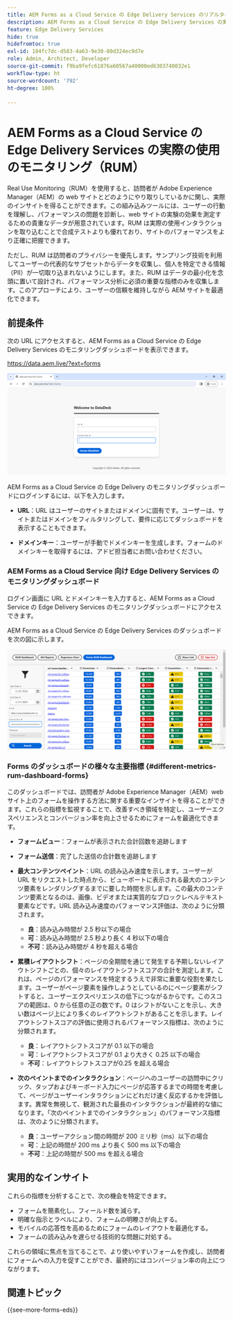 ```yaml
---
title: AEM Forms as a Cloud Service の Edge Delivery Services のリアルタイムユーザーモニタリング（RUM）
description: AEM Forms as a Cloud Service の Edge Delivery Services の実際の使用のモニタリング（RUM）では、フォームでのユーザーインタラクションの継続的なトラッキングと分析を行います。
feature: Edge Delivery Services
hide: true
hidefromtoc: true
exl-id: 184fc7dc-d583-4a63-9e30-80d324ec9d7e
role: Admin, Architect, Developer
source-git-commit: f9ba9fefc61876a60567a40000ed6303740032e1
workflow-type: ht
source-wordcount: '792'
ht-degree: 100%

---
```



# AEM Forms as a Cloud Service の Edge Delivery Services の実際の使用のモニタリング（RUM）

Real Use Monitoring（RUM）を使用すると、訪問者が Adobe Experience Manager（AEM）の web サイトとどのようにやり取りしているかに関し、実際のインサイトを得ることができます。この組み込みツールには、ユーザーの行動を理解し、パフォーマンスの問題を診断し、web サイトの実験の効果を測定するための貴重なデータが用意されています。RUM は実際の使用インタラクションを取り込むことで合成テストよりも優れており、サイトのパフォーマンスをより正確に把握できます。

ただし、RUM は訪問者のプライバシーを優先します。サンプリング技術を利用してユーザーの代表的なサブセットからデータを収集し、個人を特定できる情報（PII）が一切取り込まれないようにします。また、RUM はデータの最小化を念頭に置いて設計され、パフォーマンス分析に必須の重要な指標のみを収集します。このアプローチにより、ユーザーの信頼を維持しながら AEM サイトを最適化できます。


## 前提条件

次の URL にアクセスすると、AEM Forms as a Cloud Service の Edge Delivery Services のモニタリングダッシュボードを表示できます。

https://data.aem.live/?ext=forms

![Forms の Edge Delivery Forms の RUM ログイン画面](/help/edge/assets/rum-login-screen.png)

AEM Forms as a Cloud Service の Edge Delivery のモニタリングダッシュボードにログインするには、以下を入力します。

* **URL**：URL はユーザーのサイトまたはドメインに固有です。ユーザーは、サイトまたはドメインをフィルタリングして、要件に応じてダッシュボードを表示することもできます。

* **ドメインキー**：ユーザーが手動でドメインキーを生成します。フォームのドメインキーを取得するには、アドビ担当者にお問い合わせください。

### AEM Forms as a Cloud Service 向け Edge Delivery Services のモニタリングダッシュボード

ログイン画面に URL とドメインキーを入力すると、AEM Forms as a Cloud Service の Edge Delivery Services のモニタリングダッシュボードにアクセスできます。

AEM Forms as a Cloud Service の Edge Delivery Services のダッシュボードを次の図に示します。

![RUM Forms ダッシュボード](/help/edge/assets/rum-forms-dashboard.png)

### Forms のダッシュボードの様々な主要指標 {#different-metrics-rum-dashboard-forms}

このダッシュボードでは、訪問者が Adobe Experience Manager（AEM）web サイト上のフォームを操作する方法に関する重要なインサイトを得ることができます。これらの指標を監視することで、改善すべき領域を特定し、ユーザーエクスペリエンスとコンバージョン率を向上させるためにフォームを最適化できます。

* **フォームビュー**：フォームが表示された合計回数を追跡します
* **フォーム送信**：完了した送信の合計数を追跡します

* **最大コンテンツペイント**：URL の読み込み速度を示します。ユーザーが URL をリクエストした時点から、ビューポートに表示される最大のコンテンツ要素をレンダリングするまでに要した時間を示します。この最大のコンテンツ要素となるのは、画像、ビデオまたは実質的なブロックレベルテキスト要素などです。URL 読み込み速度のパフォーマンス評価は、次のように分類されます。
   * **良**：読み込み時間が 2.5 秒以下の場合
   * **可**：読み込み時間が 2.5 秒より長く 4 秒以下の場合
   * **不可**：読み込み時間が 4 秒を超える場合

* **累積レイアウトシフト**：ページの全期間を通じて発生する予期しないレイアウトシフトごとの、個々のレイアウトシフトスコアの合計を測定します。これは、ページのパフォーマンスを特定するうえで非常に重要な役割を果たします。ユーザーがページ要素を操作しようとしているのにページ要素がシフトすると、ユーザーエクスペリエンスの低下につながるからです。このスコアの範囲は、0 から任意の正の数です。0 はシフトがないことを示し、大きい数はページ上により多くのレイアウトシフトがあることを示します。レイアウトシフトスコアの評価に使用されるパフォーマンス指標は、次のように分類されます。

   * **良**：レイアウトシフトスコアが 0.1 以下の場合
   * **可**：レイアウトシフトスコアが 0.1 より大きく 0.25 以下の場合
   * **不可**：レイアウトシフトスコアが0.25 を超える場合

* **次のペイントまでのインタラクション**：ページへのユーザーの訪問中にクリック、タップおよびキーボード入力にページが応答するまでの時間を考慮して、ページがユーザーインタラクションにどれだけ速く反応するかを評価します。異常を無視して、観測された最長のインタラクションが最終的な値になります。「次のペイントまでのインタラクション」のパフォーマンス指標は、次のように分類されます。
   * **良**：ユーザーアクション間の時間が 200 ミリ秒（ms）以下の場合
   * **可**：上記の時間が 200 ms より長く 500 ms 以下の場合
   * **不可**：上記の時間が 500 ms を超える場合

## 実用的なインサイト

これらの指標を分析することで、次の機会を特定できます。

* フォームを簡素化し、フィールド数を減らす。
* 明確な指示とラベルにより、フォームの明瞭さが向上する。
* モバイルの応答性を高めるためにフォームのレイアウトを最適化する。
* フォームの読み込みを遅らせる技術的な問題に対処する。

これらの領域に焦点を当てることで、より使いやすいフォームを作成し、訪問者にフォームへの入力を促すことができ、最終的にはコンバージョン率の向上につながります。

## 関連トピック

{{see-more-forms-eds}}